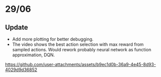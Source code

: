 # 29/06

## Update
- Add more plotting for better debugging.
- The video shows the best action selection with max reward from sampled actions. Would rework probably neural network as function approximation, DQN.

https://github.com/user-attachments/assets/b9ec1d0b-36a9-4e45-8d93-4029d9d36852
